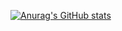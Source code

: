 [![Anurag's GitHub stats](https://github-readme-stats.vercel.app/api?username=pctrung)](https://github.com/pctrung/github-readme-stats)
